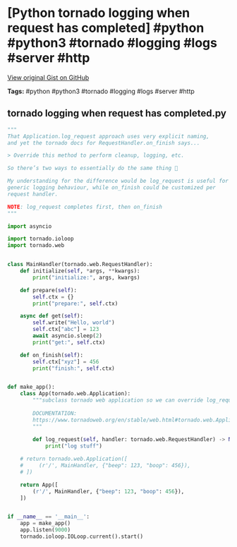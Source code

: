 # [Python tornado logging when request has completed] #python #python3 #tornado #logging #logs #server #http

[View original Gist on GitHub](https://gist.github.com/Integralist/428cb45b94290c72adc5c9e5af27a58f)

**Tags:** #python #python3 #tornado #logging #logs #server #http

## tornado logging when request has completed.py

```python
"""
That Application.log_request approach uses very explicit naming, 
and yet the tornado docs for RequestHandler.on_finish says...

> Override this method to perform cleanup, logging, etc.

So there’s two ways to essentially do the same thing 🤔

My understanding for the difference would be log_request is useful for 
generic logging behaviour, while on_finish could be customized per 
request handler.

NOTE: log_request completes first, then on_finish
"""

import asyncio

import tornado.ioloop
import tornado.web


class MainHandler(tornado.web.RequestHandler):
    def initialize(self, *args, **kwargs):
        print("initialize:", args, kwargs)

    def prepare(self):
        self.ctx = {}
        print("prepare:", self.ctx)

    async def get(self):
        self.write("Hello, world")
        self.ctx["abc"] = 123
        await asyncio.sleep(2)
        print("get:", self.ctx)

    def on_finish(self):
        self.ctx["xyz"] = 456
        print("finish:", self.ctx)


def make_app():
    class App(tornado.web.Application):
		"""subclass tornado web application so we can override log_request.
        
        DOCUMENTATION:
        https://www.tornadoweb.org/en/stable/web.html#tornado.web.Application.log_request
        """
        
        def log_request(self, handler: tornado.web.RequestHandler) -> None:
            print("log stuff")

    # return tornado.web.Application([
    #     (r'/', MainHandler, {"beep": 123, "boop": 456}),
    # ])

    return App([
        (r'/', MainHandler, {"beep": 123, "boop": 456}),
    ])


if __name__ == '__main__':
    app = make_app()
    app.listen(9000)
    tornado.ioloop.IOLoop.current().start()
```

